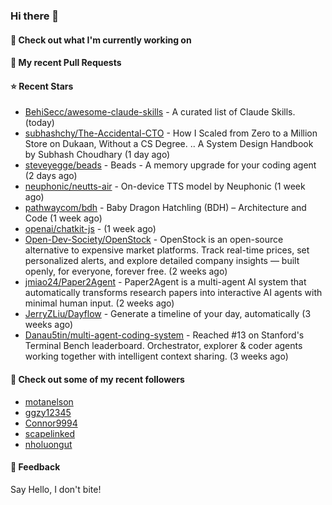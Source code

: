 ### Hi there 👋

#### 👷 Check out what I'm currently working on

#### 🔨 My recent Pull Requests


#### ⭐ Recent Stars

- [BehiSecc/awesome-claude-skills](https://github.com/BehiSecc/awesome-claude-skills) - A curated list of Claude Skills. (today)
- [subhashchy/The-Accidental-CTO](https://github.com/subhashchy/The-Accidental-CTO) - How I Scaled from Zero to a Million Store on Dukaan,  Without a CS Degree.  .. A System Design Handbook by  Subhash Choudhary  (1 day ago)
- [steveyegge/beads](https://github.com/steveyegge/beads) - Beads - A memory upgrade for your coding agent (2 days ago)
- [neuphonic/neutts-air](https://github.com/neuphonic/neutts-air) - On-device TTS model by Neuphonic (1 week ago)
- [pathwaycom/bdh](https://github.com/pathwaycom/bdh) - Baby Dragon Hatchling (BDH) – Architecture and Code (1 week ago)
- [openai/chatkit-js](https://github.com/openai/chatkit-js) -  (1 week ago)
- [Open-Dev-Society/OpenStock](https://github.com/Open-Dev-Society/OpenStock) - OpenStock is an open-source alternative to expensive market platforms. Track real-time prices, set personalized alerts, and explore detailed company insights — built openly, for everyone, forever free. (2 weeks ago)
- [jmiao24/Paper2Agent](https://github.com/jmiao24/Paper2Agent) - Paper2Agent is a multi-agent AI system that automatically transforms research papers into interactive AI agents with minimal human input. (2 weeks ago)
- [JerryZLiu/Dayflow](https://github.com/JerryZLiu/Dayflow) - Generate a timeline of your day, automatically (3 weeks ago)
- [Danau5tin/multi-agent-coding-system](https://github.com/Danau5tin/multi-agent-coding-system) - Reached #13 on Stanford&#39;s Terminal Bench leaderboard. Orchestrator, explorer &amp; coder agents working together with intelligent context sharing. (3 weeks ago)

#### 👯 Check out some of my recent followers

- [motanelson](https://github.com/motanelson)
- [ggzy12345](https://github.com/ggzy12345)
- [Connor9994](https://github.com/Connor9994)
- [scapelinked](https://github.com/scapelinked)
- [nholuongut](https://github.com/nholuongut)

#### 💬 Feedback

Say Hello, I don't bite!